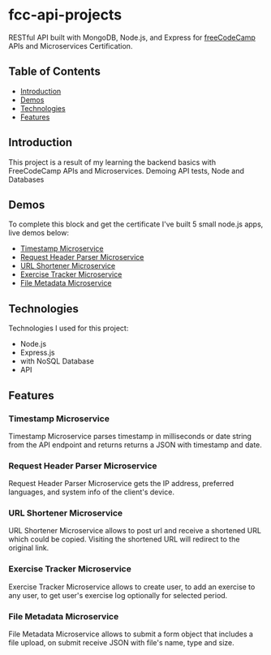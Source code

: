 # fcc-api-projects
RESTful API built with MongoDB, Node.js, and Express for [freeCodeCamp](https://www.freecodecamp.org/learn) APIs and Microservices Certification.

## Table of Contents
* [Introduction](#introduction)
* [Demos](#demos)
* [Technologies](#technologies)
* [Features](#features)

## Introduction
This project is a result of my learning the backend basics with FreeCodeCamp APIs and Microservices. Demoing API tests, Node and Databases

## Demos
To complete this block and get the certificate I've built 5 small node.js apps, live demos below:
* [Timestamp Microservice](https://api-test2022-1.herokuapp.com/timestamp)
* [Request Header Parser Microservice](https://api-test2022-1.herokuapp.com/whoami)
* [URL Shortener Microservice](https://api-test2022-1.herokuapp.com/url-shortener)
* [Exercise Tracker Microservice](https://api-test2022-1.herokuapp.com/exercise-tracker)
* [File Metadata Microservice](https://api-test2022-1.herokuapp.com/file-metadata)

## Technologies
Technologies I used for this project:
* Node.js
* Express.js 
* with NoSQL Database 
* API

## Features
### Timestamp Microservice
Timestamp Microservice parses timestamp in milliseconds or date string from the API endpoint and returns returns a JSON with timestamp and date.

### Request Header Parser Microservice
Request Header Parser Microservice gets the IP address, preferred languages, and system info of the client's device.

### URL Shortener Microservice
URL Shortener Microservice allows to post url and receive a shortened URL which could be copied. Visiting the shortened URL will redirect to the original link.

### Exercise Tracker Microservice
Exercise Tracker Microservice allows to create user, to add an exercise to any user, to get user's exercise log optionally for selected period.

### File Metadata Microservice
File Metadata Microservice allows to submit a form object that includes a file upload, on submit receive JSON with file's name, type and size.
